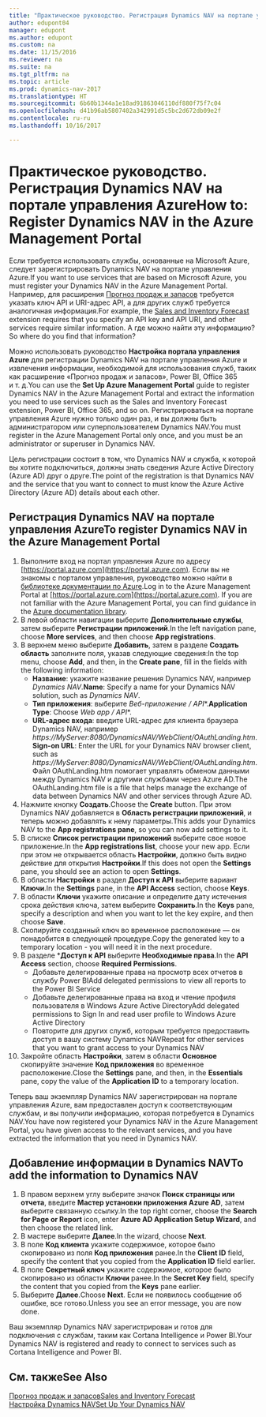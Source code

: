 ```yaml
---
title: "Практическое руководство. Регистрация Dynamics NAV на портале управления Azure"
author: edupont04
manager: edupont
ms.author: edupont
ms.custom: na
ms.date: 11/15/2016
ms.reviewer: na
ms.suite: na
ms.tgt_pltfrm: na
ms.topic: article
ms.prod: dynamics-nav-2017
ms.translationtype: HT
ms.sourcegitcommit: 6b60b1344a1e18ad91863046110df880f75f7c04
ms.openlocfilehash: d41b96ab5807402a342991d5c5bc2d672db09e2f
ms.contentlocale: ru-ru
ms.lasthandoff: 10/16/2017

---
```

# <a name="how-to-register-dynamics-nav-in-the-azure-management-portal"></a><span data-ttu-id="0f5c9-102">Практическое руководство. Регистрация Dynamics NAV на портале управления Azure</span><span class="sxs-lookup"><span data-stu-id="0f5c9-102">How to: Register Dynamics NAV in the Azure Management Portal</span></span>
<span data-ttu-id="0f5c9-103">Если требуется использовать службы, основанные на Microsoft Azure, следует зарегистрировать Dynamics NAV на портале управления Azure.</span><span class="sxs-lookup"><span data-stu-id="0f5c9-103">If you want to use services that are based on Microsoft Azure, you must register your Dynamics NAV in the Azure Management Portal.</span></span> <span data-ttu-id="0f5c9-104">Например, для расширения [Прогноз продаж и запасов](ui-extensions-sales-forecast.md) требуется указать ключ API и URI-адрес API, а для других служб требуется аналогичная информация.</span><span class="sxs-lookup"><span data-stu-id="0f5c9-104">For example, the [Sales and Inventory Forecast](ui-extensions-sales-forecast.md) extension requires that you specify an API key and API URI, and other services require similar information.</span></span> <span data-ttu-id="0f5c9-105">А где можно найти эту информацию?</span><span class="sxs-lookup"><span data-stu-id="0f5c9-105">So where do you find that information?</span></span>

<span data-ttu-id="0f5c9-106">Можно использовать руководство **Настройка портала управления Azure** для регистрации Dynamics NAV на портале управления Azure и извлечения информации, необходимой для использования служб, таких как расширение «Прогноз продаж и запасов», Power BI, Office 365 и т. д.</span><span class="sxs-lookup"><span data-stu-id="0f5c9-106">You can use the **Set Up Azure Management Portal** guide to register Dynamics NAV in the Azure Management Portal and extract the information you need to use services such as the Sales and Inventory Forecast extension, Power BI, Office 365, and so on.</span></span> <span data-ttu-id="0f5c9-107">Регистрироваться на портале управления Azure нужно только один раз, и вы должны быть администратором или суперпользователем Dynamics NAV.</span><span class="sxs-lookup"><span data-stu-id="0f5c9-107">You must register in the Azure Management Portal only once, and you must be an administrator or superuser in Dynamics NAV.</span></span>

<span data-ttu-id="0f5c9-108">Цель регистрации состоит в том, что Dynamics NAV и служба, к которой вы хотите подключиться, должны знать сведения Azure Active Directory (Azure AD) друг о друге.</span><span class="sxs-lookup"><span data-stu-id="0f5c9-108">The point of the registration is that Dynamics NAV and the service that you want to connect to must know the Azure Active Directory (Azure AD) details about each other.</span></span>

## <a name="to-register-dynamics-nav-in-the-azure-management-portal"></a><span data-ttu-id="0f5c9-109">Регистрация Dynamics NAV на портале управления Azure</span><span class="sxs-lookup"><span data-stu-id="0f5c9-109">To register Dynamics NAV in the Azure Management Portal</span></span>
1. <span data-ttu-id="0f5c9-110">Выполните вход на портал управления Azure по адресу [https://portal.azure.com](https://portal.azure.com). Если вы не знакомы с порталом управления, руководство можно найти в [библиотеке документации по Azure](https://azure.microsoft.com/en-us/documentation/articles).</span><span class="sxs-lookup"><span data-stu-id="0f5c9-110">Log in to the Azure Management Portal at [https://portal.azure.com](https://portal.azure.com).  If you are not familiar with the Azure Management Portal, you can find guidance in the [Azure documentation library](https://azure.microsoft.com/en-us/documentation/articles).</span></span>
2. <span data-ttu-id="0f5c9-111">В левой области навигации выберите **Дополнительные службы**, затем выберите **Регистрации приложений**.</span><span class="sxs-lookup"><span data-stu-id="0f5c9-111">In the left navigation pane, choose **More services**, and then choose **App registrations**.</span></span>
3. <span data-ttu-id="0f5c9-112">В верхнем меню выберите **Добавить**, затем в разделе **Создать область** заполните поля, указав следующие сведения:</span><span class="sxs-lookup"><span data-stu-id="0f5c9-112">In the top menu, choose **Add**, and then, in the **Create pane**, fill in the fields with the following information:</span></span>
    - <span data-ttu-id="0f5c9-113">**Название**: укажите название решения Dynamics NAV, например *Dynamics NAV*.</span><span class="sxs-lookup"><span data-stu-id="0f5c9-113">**Name**: Specify a name for your Dynamics NAV solution, such as *Dynamics NAV*.</span></span>
    - <span data-ttu-id="0f5c9-114">**Тип приложения**: выберите **Веб-приложение* / API**.</span><span class="sxs-lookup"><span data-stu-id="0f5c9-114">**Application Type**: Choose **Web app* / API**.</span></span>
    - <span data-ttu-id="0f5c9-115">**URL-адрес входа**: введите URL-адрес для клиента браузера Dynamics NAV, например *https://MyServer:8080/DynamicsNAV/WebClient/OAuthLanding.htm*.</span><span class="sxs-lookup"><span data-stu-id="0f5c9-115">**Sign-on URL**: Enter the URL for your Dynamics NAV browser client, such as *https://MyServer:8080/DynamicsNAV/WebClient/OAuthLanding.htm*.</span></span>
        <span data-ttu-id="0f5c9-116">Файл OAuthLanding.htm помогает управлять обменом данными между Dynamics NAV и другими службами через Azure AD.</span><span class="sxs-lookup"><span data-stu-id="0f5c9-116">The OAuthLanding.htm file is a file that helps manage the exchange of data between Dynamics NAV and other services through Azure AD.</span></span>
4. <span data-ttu-id="0f5c9-117">Нажмите кнопку **Создать**.</span><span class="sxs-lookup"><span data-stu-id="0f5c9-117">Choose the **Create** button.</span></span>
    <span data-ttu-id="0f5c9-118">При этом Dynamics NAV добавляется в **Область регистрации приложений**, и теперь можно добавлять к нему параметры.</span><span class="sxs-lookup"><span data-stu-id="0f5c9-118">This adds your Dynamics NAV to the **App registrations pane**, so you can now add settings to it.</span></span>
5. <span data-ttu-id="0f5c9-119">В списке **Список регистрации приложений** выберите свое новое приложение.</span><span class="sxs-lookup"><span data-stu-id="0f5c9-119">In the **App registrations list**, choose your new app.</span></span> <span data-ttu-id="0f5c9-120">Если при этом не открывается область **Настройки**, должно быть видно действие для открытия **Настройки**.</span><span class="sxs-lookup"><span data-stu-id="0f5c9-120">If this does not open the **Settings** pane, you should see an action to open **Settings**.</span></span>
6. <span data-ttu-id="0f5c9-121">В области **Настройки** в раздел **Доступ к API** выберите вариант **Ключи**.</span><span class="sxs-lookup"><span data-stu-id="0f5c9-121">In the **Settings** pane, in the **API Access** section, choose **Keys**.</span></span>
7. <span data-ttu-id="0f5c9-122">В области **Ключи** укажите описание и определите дату истечения срока действия ключа, затем выберите **Сохранить**.</span><span class="sxs-lookup"><span data-stu-id="0f5c9-122">In the **Keys** pane, specify a description and when you want to let the key expire, and then choose **Save**.</span></span>
8. <span data-ttu-id="0f5c9-123">Скопируйте созданный ключ во временное расположение — он понадобится в следующей процедуре.</span><span class="sxs-lookup"><span data-stu-id="0f5c9-123">Copy the generated key to a temporary location - you will need it in the next procedure.</span></span>
9. <span data-ttu-id="0f5c9-124">В разделе ***Доступ к API** выберите **Необходимые права**.</span><span class="sxs-lookup"><span data-stu-id="0f5c9-124">In the **API Access** section, choose **Required Permissions**.</span></span>
    - <span data-ttu-id="0f5c9-125">Добавьте делегированные права на просмотр всех отчетов в службу Power BI</span><span class="sxs-lookup"><span data-stu-id="0f5c9-125">Add delegated permissions to view all reports to the Power BI Service</span></span>
    - <span data-ttu-id="0f5c9-126">Добавьте делегированные права на вход и чтение профиля пользователя в Windows Azure Active Directory</span><span class="sxs-lookup"><span data-stu-id="0f5c9-126">Add delegated permissions to Sign In and read user profile to Windows Azure Active Directory</span></span>
    - <span data-ttu-id="0f5c9-127">Повторите для других служб, которым требуется предоставить доступ в вашу систему Dynamics NAV</span><span class="sxs-lookup"><span data-stu-id="0f5c9-127">Repeat for other services that you want to grant access to your Dynamics NAV</span></span>
10. <span data-ttu-id="0f5c9-128">Закройте область **Настройки**, затем в области **Основное** скопируйте значение **Код приложения** во временное расположение.</span><span class="sxs-lookup"><span data-stu-id="0f5c9-128">Close the **Settings** pane, and then, in the **Essentials** pane, copy the value of the **Application ID** to a temporary location.</span></span>

<span data-ttu-id="0f5c9-129">Теперь ваш экземпляр Dynamics NAV зарегистрирован на портале управления Azure, вам предоставлен доступ к соответствующим службам, и вы получили информацию, которая потребуется в Dynamics NAV.</span><span class="sxs-lookup"><span data-stu-id="0f5c9-129">You have now registered your Dynamics NAV in the Azure Management Portal, you have given access to the relevant services, and you have extracted the information that you need in Dynamics NAV.</span></span>  

## <a name="to-add-the-information-to-dynamics-nav"></a><span data-ttu-id="0f5c9-130">Добавление информации в Dynamics NAV</span><span class="sxs-lookup"><span data-stu-id="0f5c9-130">To add the information to Dynamics NAV</span></span>
1. <span data-ttu-id="0f5c9-131">В правом верхнем углу выберите значок **Поиск страницы или отчета**, введите **Мастер установки приложения Azure AD**, затем выберите связанную ссылку.</span><span class="sxs-lookup"><span data-stu-id="0f5c9-131">In the top right corner, choose the **Search for Page or Report** icon, enter **Azure AD Application Setup Wizard**, and then choose the related link.</span></span>
2. <span data-ttu-id="0f5c9-132">В мастере выберите **Далее**.</span><span class="sxs-lookup"><span data-stu-id="0f5c9-132">In the wizard, choose **Next**.</span></span>
3. <span data-ttu-id="0f5c9-133">В поле **Код клиента** укажите содержимое, которое было скопировано из поля **Код приложения** ранее.</span><span class="sxs-lookup"><span data-stu-id="0f5c9-133">In the **Client ID** field, specify the content that you copied from the **Application ID** field earlier.</span></span>
4. <span data-ttu-id="0f5c9-134">В поле **Секретный ключ** укажите содержимое, которое было скопировано из области **Ключи** ранее.</span><span class="sxs-lookup"><span data-stu-id="0f5c9-134">In the **Secret Key** field, specify the content that you copied from the **Keys** pane earlier.</span></span>
5. <span data-ttu-id="0f5c9-135">Выберите **Далее**.</span><span class="sxs-lookup"><span data-stu-id="0f5c9-135">Choose **Next**.</span></span> <span data-ttu-id="0f5c9-136">Если не появилось сообщение об ошибке, все готово.</span><span class="sxs-lookup"><span data-stu-id="0f5c9-136">Unless you see an error message, you are now done.</span></span>

<span data-ttu-id="0f5c9-137">Ваш экземпляр Dynamics NAV зарегистрирован и готов для подключения с службам, таким как Cortana Intelligence и Power BI.</span><span class="sxs-lookup"><span data-stu-id="0f5c9-137">Your Dynamics NAV is registered and ready to connect to services such as Cortana Intelligence and Power BI.</span></span>

## <a name="see-also"></a><span data-ttu-id="0f5c9-138">См. также</span><span class="sxs-lookup"><span data-stu-id="0f5c9-138">See Also</span></span>
[<span data-ttu-id="0f5c9-139">Прогноз продаж и запасов</span><span class="sxs-lookup"><span data-stu-id="0f5c9-139">Sales and Inventory Forecast</span></span>](ui-extensions-sales-forecast.md)  
[<span data-ttu-id="0f5c9-140">Настройка Dynamics NAV</span><span class="sxs-lookup"><span data-stu-id="0f5c9-140">Set Up Your Dynamics NAV</span></span>](setup.md)  

